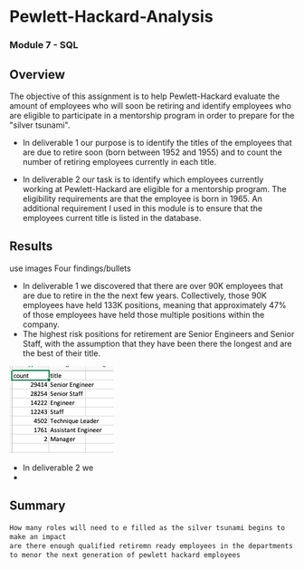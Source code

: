 # Pewlett-Hackard-Analysis

### Module 7 - SQL

## Overview
The objective of this assignment is to help Pewlett-Hackard evaluate the amount of employees who will soon be retiring and identify employees who are eligible to participate in a mentorship program in order to prepare for the "silver tsunami".

- In deliverable 1 our purpose is to identify the titles of the employees that are due to retire soon (born between 1952 and 1955) and to count the number of retiring employees currently in each title.

- In deliverable 2 our task is to identify which employees currently working at Pewlett-Hackard are eligible for a mentorship program. The eligibility requirements are that the employee is born in 1965. An additional requirement I used in this module is to ensure that the employees current title is listed in the database.

## Results
use images
Four findings/bullets
- In deliverable 1 we discovered that there are over 90K employees that are due to retire in the the next few years. Collectively, those 90K employees have held 133K positions, meaning that approximately 47% of those employees have held those multiple positions within the company.
- The highest risk positions for retirement are Senior Engineers and Senior Staff, with the assumption that they have been there the longest and are the best of their title.

<img src= "images/retiring_titles_count.png"> </img>
-  In deliverable 2 we 
- 



## Summary

    How many roles will need to e filled as the silver tsunami begins to make an impact
    are there enough qualified retiremn ready employees in the departments to menor the next generation of pewlett hackard employees
